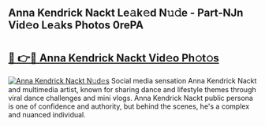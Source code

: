 ## Anna Kendrick Nackt Le𝚊k𝚎d N𝚞𝚍e - Part-NJn Vid𝚎o Le𝚊ks Photos 0rePA

# <h2><a href="http://fb6070h.evod.top/?m=Anna+Kendrick+Nackt">🔗 👉🔴 Anna Kendrick Nackt Vid𝚎o Ph𝚘t𝚘s</a></h2>

[![Anna Kendrick Nackt N𝚞d𝚎s](https://i.imgur.com/8V9OHl7.gif)](http://fb6070h.evod.top/?m=Anna+Kendrick+Nackt)
Social media sensation Anna Kendrick Nackt and multimedia artist, known for sharing dance and lifestyle themes through viral dance challenges and mini vlogs. Anna Kendrick Nackt public persona is one of confidence and authority, but behind the scenes, he's a complex and nuanced individual. 
